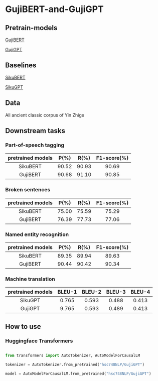 # GujiBERT-and-GujiGPT

## Pretrain-models
[GujiBERT](https://huggingface.co/hsc748NLP/GujiBERT)

[GujiGPT](https://huggingface.co/hsc748NLP/GujiGPT)

## Baselines
[SikuBERT](https://github.com/hsc748NLP/SikuBERT-for-digital-humanities-and-classical-Chinese-information-processing)

[SikuGPT](https://github.com/hsc748NLP/SikuGPT)

## Data
All ancient classic corpus of Yin Zhige

## Downstream tasks
### Part-of-speech tagging
|  pretrained models  | P(%) | R(%) | F1-score(%) |
| :----------------: | :----------: | :---------: | :---------: |
| SikuBERT | 90.52 | 90.93 | 90.69 |
| GujiBERT | 90.68 | 91.10 | 90.85 |

### Broken sentences
|  pretrained models  | P(%) | R(%) | F1-score(%) |
| :----------------: | :----------: | :---------: | :---------: |
| SikuBERT | 75.00 | 75.59 | 75.29 |
| GujiBERT | 76.39 | 77.73 | 77.06 |

### Named entity recognition
|  pretrained models  | P(%) | R(%) | F1-score(%) |
| :----------------: | :----------: | :---------: | :---------: |
| SikuBERT | 89.35 | 89.94 | 89.63 |
| GujiBERT | 90.44 | 90.42 | 90.34 |

### Machine translation
|  pretrained models  | BLEU-1 | BLEU-2 | BLEU-3 | BLEU-4 |
| :----------------: | :----------: | :---------: | :---------: | :---------: |
| SikuGPT | 0.765 | 0.593 | 0.488 | 0.413 |
| GujiGPT | 9.765 | 0.593 | 0.489 | 0.413 |

## How to use

### Huggingface Transformers

```python

from transformers import AutoTokenizer, AutoModelForCausalLM

tokenizer = AutoTokenizer.from_pretrained("hsc748NLP/GujiGPT")

model = AutoModelForCausalLM.from_pretrained("hsc748NLP/GujiGPT")

```
